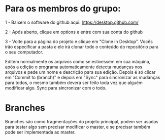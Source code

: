 # Para os membros do grupo:

1 - Baixem o software do github aqui: https://desktop.github.com/

2 - Após aberto, clique em options e entre com sua conta do github

3 - Volte para a página do projeto e clique em "Clone in Desktop".
Vocês irão especificar a pasta e ele irá clonar todo o conteúdo do repositório para o seu computador.

Editem normalmente os arquivos como se estivessem em sua máquina, após a edição o programa automaticamente detecta mudanças nos arquivos e pede um nome e descrição para sua edição.
Depois é só clicar em "Commit to (branch)" e depois em "Sync" para sincronizar as mudanças para todos, o mesmo também deverá ser feito toda vez que alguém modificar algo. 
Sync para sincronizar com o todo.

# Branches
Branches são como fragmentações do projeto principal, podem ser usadas para testar algo sem precisar modificar o master, e se precisar também pode ser implementada ao master.
